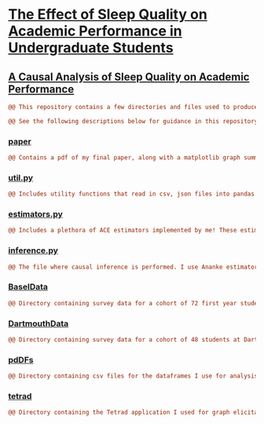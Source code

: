 # [The Effect of Sleep Quality on Academic Performance in Undergraduate Students](https://github.com/jonathonacarl/causal-inference/blob/main/paper/joncarl-paper.pdf)

## [A Causal Analysis of Sleep Quality on Academic Performance](https://github.com/jonathonacarl/causal-inference/blob/main/paper/joncarl-paper.pdf)

```diff
@@ This repository contains a few directories and files used to produce the results obtained in my paper @@
```


```diff
@@ See the following descriptions below for guidance in this repository. @@
```

### [paper](https://github.com/jonathonacarl/causal-inference/tree/main/paper)
```diff
@@ Contains a pdf of my final paper, along with a matplotlib graph summarizing my causal estimates and my posited ADMG for my sensitivity analysis. @@
```

### [util.py](https://github.com/jonathonacarl/causal-inference/blob/main/util.py)
```diff
@@ Includes utility functions that read in csv, json files into pandas dataframes. Also includes a function to perform multiple imputations for missing data. @@
```
### [estimators.py](https://github.com/jonathonacarl/causal-inference/blob/main/estimators.py)
```diff
@@ Includes a plethora of ACE estimators implemented by me! These estimators include Backdoor, IPW, AIPW, and Dual IPW. @@
```
### [inference.py](https://github.com/jonathonacarl/causal-inference/blob/main/inference.py)
```diff
@@ The file where causal inference is performed. I use Ananke estimators, as well as Dual IPW, to generate the estimates mentioned in my paper. @@
```
### [BaselData](https://github.com/jonathonacarl/causal-inference/tree/main/BaselData)
```diff
@@ Directory containing survey data for a cohort of 72 first year students at the University of Basel. This is the data I use for causal analysis in my paper. @@
```
### [DartmouthData](https://github.com/jonathonacarl/causal-inference/tree/main/DartmouthData)
```diff
@@ Directory containing survey data for a cohort of 48 students at Dartmouth University. This is the data I used for sensitivity analysis in my paper. @@
```
### [pdDFs](https://github.com/jonathonacarl/causal-inference/tree/main/pdDFs)
```diff
@@ Directory containing csv files for the dataframes I use for analysis in my paper. These dataframes are obtained from BaselData and DartmouthData, but have been processed for the purpose of analysis. See 3.1 Data Processing in my paper for more on my data transformation. The DFs are included for ease of reproducibility of causal estimates obtained in my paper. @@
```
### [tetrad](https://github.com/jonathonacarl/causal-inference/tree/main/tetrad)
```diff
@@ Directory containing the Tetrad application I used for graph elicitation and causal discovery in my paper. Also contains a pdf of the graph learned by Tetrad. Minor edge additions/deletions were made based on background knowledge to find the final ADMG used for causal estimation in my paper. See 4.1 Learned ADMG for more on these edge decisions. @@
```
